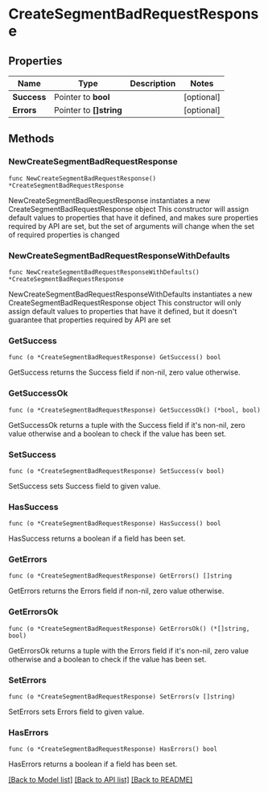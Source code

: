 # CreateSegmentBadRequestResponse

## Properties

Name | Type | Description | Notes
------------ | ------------- | ------------- | -------------
**Success** | Pointer to **bool** |  | [optional] 
**Errors** | Pointer to **[]string** |  | [optional] 

## Methods

### NewCreateSegmentBadRequestResponse

`func NewCreateSegmentBadRequestResponse() *CreateSegmentBadRequestResponse`

NewCreateSegmentBadRequestResponse instantiates a new CreateSegmentBadRequestResponse object
This constructor will assign default values to properties that have it defined,
and makes sure properties required by API are set, but the set of arguments
will change when the set of required properties is changed

### NewCreateSegmentBadRequestResponseWithDefaults

`func NewCreateSegmentBadRequestResponseWithDefaults() *CreateSegmentBadRequestResponse`

NewCreateSegmentBadRequestResponseWithDefaults instantiates a new CreateSegmentBadRequestResponse object
This constructor will only assign default values to properties that have it defined,
but it doesn't guarantee that properties required by API are set

### GetSuccess

`func (o *CreateSegmentBadRequestResponse) GetSuccess() bool`

GetSuccess returns the Success field if non-nil, zero value otherwise.

### GetSuccessOk

`func (o *CreateSegmentBadRequestResponse) GetSuccessOk() (*bool, bool)`

GetSuccessOk returns a tuple with the Success field if it's non-nil, zero value otherwise
and a boolean to check if the value has been set.

### SetSuccess

`func (o *CreateSegmentBadRequestResponse) SetSuccess(v bool)`

SetSuccess sets Success field to given value.

### HasSuccess

`func (o *CreateSegmentBadRequestResponse) HasSuccess() bool`

HasSuccess returns a boolean if a field has been set.

### GetErrors

`func (o *CreateSegmentBadRequestResponse) GetErrors() []string`

GetErrors returns the Errors field if non-nil, zero value otherwise.

### GetErrorsOk

`func (o *CreateSegmentBadRequestResponse) GetErrorsOk() (*[]string, bool)`

GetErrorsOk returns a tuple with the Errors field if it's non-nil, zero value otherwise
and a boolean to check if the value has been set.

### SetErrors

`func (o *CreateSegmentBadRequestResponse) SetErrors(v []string)`

SetErrors sets Errors field to given value.

### HasErrors

`func (o *CreateSegmentBadRequestResponse) HasErrors() bool`

HasErrors returns a boolean if a field has been set.


[[Back to Model list]](../README.md#documentation-for-models) [[Back to API list]](../README.md#documentation-for-api-endpoints) [[Back to README]](../README.md)


